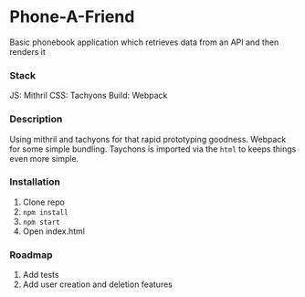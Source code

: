 # Phone-A-Friend
Basic phonebook application which retrieves data from an API and then renders it

### Stack
JS: Mithril
CSS: Tachyons
Build: Webpack

### Description
Using mithril and tachyons for that rapid prototyping goodness. Webpack for some simple bundling. Taychons is imported via the `html` to keeps things even more simple.

### Installation
1. Clone repo
2. `npm install`
3. `npm start`
4. Open index.html

### Roadmap

1. Add tests
2. Add user creation and deletion features